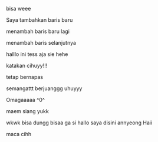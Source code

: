 bisa weee


Saya tambahkan baris baru


menambah baris baru lagi


menambah baris selanjutnya

halllo
ini tess aja sie hehe

katakan cihuyy!!!

tetap bernapas

semangattt berjuanggg uhuyyy

Omagaaaaa ^0^

maem siang yukk

wkwk bisa dungg
bisaa ga si
hallo saya disini
annyeong
Haii


maca cihh
